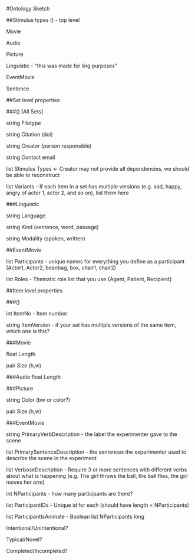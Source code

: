 #Ontology Sketch

##Stimulus types
() - top level

Movie

Audio

Picture

Linguistic - “this was made for ling purposes”

EventMovie

Sentence

##Set level properties

###() [All Sets]

string Filetype

string Citation (doi)

string Creator (person responsible)

string Contact email

list Stimulus Types <- Creator may not provide all dependencies, we should be able to reconstruct

list Variants - If each item in a set has multiple versions (e.g. sad, happy, angry of actor 1, actor 2, and so on), list them here

###Linguistic

string Language 

string Kind (sentence, word, passage)

string Modality (spoken, written)

##EventMovie

list Participants - unique names for everything you define as a participant (Actor1, Actor2, beanbag, box, chair1, chair2)

list Roles - Thematic role list that you use {Agent, Patient, Recipient}

##Item level properties

###()

int ItemNo - Item number

string ItemVersion - if your set has multiple versions of the same item, which one is this?

###Movie

float Length

pair Size (h,w)

###Audio
float Length

###Picture

string Color (bw or color?)

pair Size (h,w)

###EventMovie

string PrimaryVerbDescription - the label the experimenter gave to the scene

list PrimarySentenceDescription - the sentences the experimenter used to describe the scene in the experiment

list VerboseDescription - Require 3 or more sentences with different verbs about what is happening (e.g. The girl throws the ball, the ball flies, the girl moves her arm)

int NParticipants - how many participants are there?

list ParticipantIDs - Unique id for each (should have length = NParticipants)

list ParticipantIsAnimate - Boolean list NParticipants long

Intentional/Unintentional?

Typical/Novel?

Completed/Incompleted?

